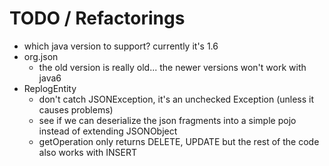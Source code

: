 
TODO / Refactorings
===================

* which java version to support? currently it's 1.6
* org.json
  * the old version is really old... the newer versions won't work with java6
* ReplogEntity
  * don't catch JSONException, it's an unchecked Exception (unless it causes problems)
  * see if we can deserialize the json fragments into a simple pojo instead of extending JSONObject
  * getOperation only returns DELETE, UPDATE but the rest of the code also works with INSERT

